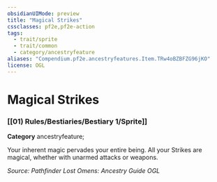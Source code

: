 ```yaml
---
obsidianUIMode: preview
title: "Magical Strikes"
cssclasses: pf2e,pf2e-action
tags:
  - trait/sprite
  - trait/common
  - category/ancestryfeature
aliases: "Compendium.pf2e.ancestryfeatures.Item.TRw4oBZBFZG96jKO"
license: OGL
---
```

# Magical Strikes

### [[01) Rules/Bestiaries/Bestiary 1/Sprite]]

**Category** ancestryfeature; 




Your inherent magic pervades your entire being. All your Strikes are magical, whether with unarmed attacks or weapons.

*Source: Pathfinder Lost Omens: Ancestry Guide*
*OGL*